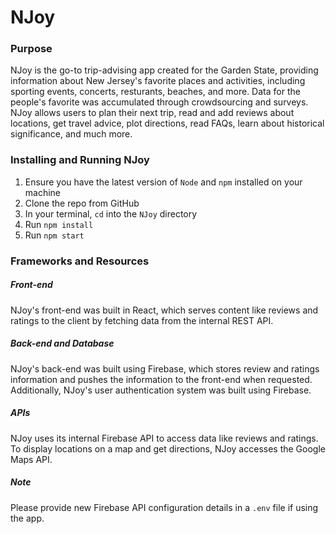 # NJoy

### Purpose
NJoy is the go-to trip-advising app created for the Garden State, providing information about New Jersey's favorite places and activities, including sporting events, concerts, resturants, beaches, and more. Data for the people's favorite was accumulated through crowdsourcing and surveys. NJoy allows users to plan their next trip, read and add reviews about locations, get travel advice, plot directions, read FAQs, learn about historical significance, and much more. 

### Installing and Running NJoy
1. Ensure you have the latest version of `Node` and `npm` installed on your machine
2. Clone the repo from GitHub
3. In your terminal, `cd` into the `NJoy` directory
4. Run `npm install`
5. Run `npm start`

### Frameworks and Resources
##### Front-end
NJoy's front-end was built in React, which serves content like reviews and ratings to the client by fetching data from the internal REST API. 

##### Back-end and Database
NJoy's back-end was built using Firebase, which stores review and ratings information and pushes the information to the front-end when requested. Additionally, NJoy's user authentication system was built using Firebase.

##### APIs
NJoy uses its internal Firebase API to access data like reviews and ratings. To display locations on a map and get directions, NJoy accesses the Google Maps API.

##### Note
Please provide new Firebase API configuration details in a `.env` file if using the app.
